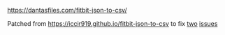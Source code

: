 https://dantasfiles.com/fitbit-json-to-csv/

Patched from https://iccir919.github.io/fitbit-json-to-csv to fix [two](https://github.com/iccir919/fitbit-json-to-csv/pull/1) [issues](https://github.com/iccir919/fitbit-json-to-csv/pull/2)
